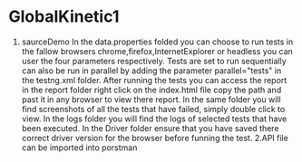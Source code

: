 # GlobalKinetic1

1. saurceDemo
In the data.properties folded you can choose to run tests in the fallow browsers chrome,firefox,InternetExplorer or headless you can user the four parameters respectively.
Tests are set to run sequentially can also be run in parallel by adding the parameter parallel="tests" in the testng.xml folder.
After running the tests you can access the report in the report folder right click on the index.html file copy the path and past it in any browser to view there report.
In the same folder you will find screenshots of all the tests that have failed, simply double click to view.
In the logs folder you will find the logs of selected tests that have been executed.
In the Driver folder ensure that you have saved there correct driver version for the browser before funning the test.
2.API file can be imported into porstman

